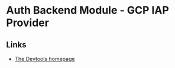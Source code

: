 # Auth Backend Module - GCP IAP Provider

## Links

- [The Devtools homepage](https://devtools.khulnasoft.com)
